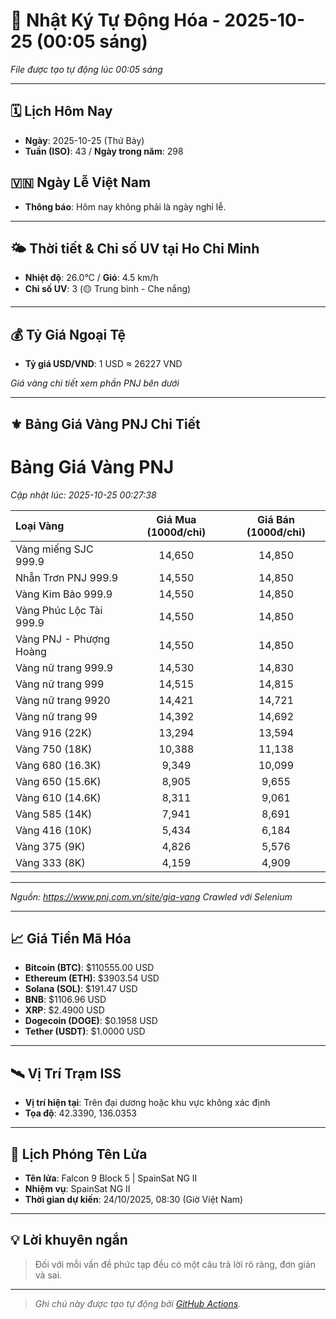 # 🚀 Nhật Ký Tự Động Hóa - 2025-10-25 (00:05 sáng)

*File được tạo tự động lúc 00:05 sáng*

---
<!-- CALENDAR-MODULE -->
## 🗓️ Lịch Hôm Nay
- **Ngày**: 2025-10-25 (Thứ Bảy)
- **Tuần (ISO)**: 43 / **Ngày trong năm**: 298

<!-- HOLIDAY-MODULE -->
## 🇻🇳 Ngày Lễ Việt Nam
- **Thông báo**: Hôm nay không phải là ngày nghỉ lễ.

---
<!-- WEATHER-UV-MODULE -->
## 🌤️ Thời tiết & Chỉ số UV tại Ho Chi Minh
- **Nhiệt độ**: 26.0°C / **Gió**: 4.5 km/h
- **Chỉ số UV**: 3 (🟡 Trung bình - Che nắng)

---
<!-- FINANCE-MODULE -->
## 💰 Tỷ Giá Ngoại Tệ
- **Tỷ giá USD/VND**: 1 USD ≈ 26227 VND

*Giá vàng chi tiết xem phần PNJ bên dưới*

---
<!-- PNJ-GOLD-MODULE -->
## ⚜️ Bảng Giá Vàng PNJ Chi Tiết

# Bảng Giá Vàng PNJ
*Cập nhật lúc: 2025-10-25 00:27:38*

| Loại Vàng | Giá Mua (1000đ/chỉ) | Giá Bán (1000đ/chỉ) |
|:---|:---:|:---:|
| Vàng miếng SJC 999.9 | 14,650 | 14,850 |
| Nhẫn Trơn PNJ 999.9 | 14,550 | 14,850 |
| Vàng Kim Bảo 999.9 | 14,550 | 14,850 |
| Vàng Phúc Lộc Tài 999.9 | 14,550 | 14,850 |
| Vàng PNJ - Phượng Hoàng | 14,550 | 14,850 |
| Vàng nữ trang 999.9 | 14,530 | 14,830 |
| Vàng nữ trang 999 | 14,515 | 14,815 |
| Vàng nữ trang 9920 | 14,421 | 14,721 |
| Vàng nữ trang 99 | 14,392 | 14,692 |
| Vàng 916 (22K) | 13,294 | 13,594 |
| Vàng 750 (18K) | 10,388 | 11,138 |
| Vàng 680 (16.3K) | 9,349 | 10,099 |
| Vàng 650 (15.6K) | 8,905 | 9,655 |
| Vàng 610 (14.6K) | 8,311 | 9,061 |
| Vàng 585 (14K) | 7,941 | 8,691 |
| Vàng 416 (10K) | 5,434 | 6,184 |
| Vàng 375 (9K) | 4,826 | 5,576 |
| Vàng 333 (8K) | 4,159 | 4,909 |

---
*Nguồn: https://www.pnj.com.vn/site/gia-vang*
*Crawled với Selenium*

---
<!-- CRYPTO-MODULE -->
## 📈 Giá Tiền Mã Hóa
- **Bitcoin (BTC)**: $110555.00 USD
- **Ethereum (ETH)**: $3903.54 USD
- **Solana (SOL)**: $191.47 USD
- **BNB**: $1106.96 USD
- **XRP**: $2.4900 USD
- **Dogecoin (DOGE)**: $0.1958 USD
- **Tether (USDT)**: $1.0000 USD

---
<!-- ISS-MODULE -->
## 🛰️ Vị Trí Trạm ISS
- **Vị trí hiện tại**: Trên đại dương hoặc khu vực không xác định
- **Tọa độ**: 42.3390, 136.0353

---
<!-- LAUNCH-MODULE -->
## 🚀 Lịch Phóng Tên Lửa
- **Tên lửa**: Falcon 9 Block 5 | SpainSat NG II
- **Nhiệm vụ**: SpainSat NG II
- **Thời gian dự kiến**: 24/10/2025, 08:30 (Giờ Việt Nam)

---
<!-- ADVICE-MODULE -->
## 💡 Lời khuyên ngắn
> Đối với mỗi vấn đề phức tạp đều có một câu trả lời rõ ràng, đơn giản và sai.

---
<!-- FOOTER-MODULE -->
> *Ghi chú này được tạo tự động bởi [GitHub Actions](https://github.com/features/actions).*
